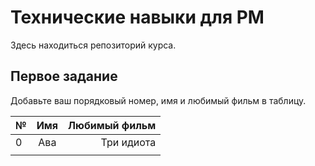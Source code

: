 # Технические навыки для PM
Здесь находиться репозиторий курса. 

## Первое задание
Добавьте ваш порядковый номер, имя и любимый фильм в таблицу.

| №             | Имя           | Любимый фильм  |
| ------------- |:-------------:| --------------:|
| 0             | Ава           | Три идиота     |
|               |               |                |

